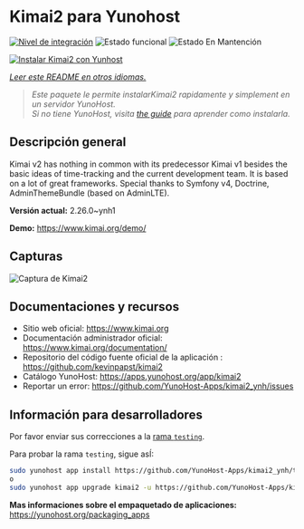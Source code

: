 <!--
Este archivo README esta generado automaticamente<https://github.com/YunoHost/apps/tree/master/tools/readme_generator>
No se debe editar a mano.
-->

# Kimai2 para Yunohost

[![Nivel de integración](https://apps.yunohost.org/badge/integration/kimai2)](https://ci-apps.yunohost.org/ci/apps/kimai2/)
![Estado funcional](https://apps.yunohost.org/badge/state/kimai2)
![Estado En Mantención](https://apps.yunohost.org/badge/maintained/kimai2)

[![Instalar Kimai2 con Yunhost](https://install-app.yunohost.org/install-with-yunohost.svg)](https://install-app.yunohost.org/?app=kimai2)

*[Leer este README en otros idiomas.](./ALL_README.md)*

> *Este paquete le permite instalarKimai2 rapidamente y simplement en un servidor YunoHost.*  
> *Si no tiene YunoHost, visita [the guide](https://yunohost.org/install) para aprender como instalarla.*

## Descripción general

Kimai v2 has nothing in common with its predecessor Kimai v1 besides the basic ideas of time-tracking and the current development team. It is based on a lot of great frameworks. Special thanks to Symfony v4, Doctrine, AdminThemeBundle (based on AdminLTE).


**Versión actual:** 2.26.0~ynh1

**Demo:** <https://www.kimai.org/demo/>

## Capturas

![Captura de Kimai2](./doc/screenshots/screenshot1.png)

## Documentaciones y recursos

- Sitio web oficial: <https://www.kimai.org>
- Documentación administrador oficial: <https://www.kimai.org/documentation/>
- Repositorio del código fuente oficial de la aplicación : <https://github.com/kevinpapst/kimai2>
- Catálogo YunoHost: <https://apps.yunohost.org/app/kimai2>
- Reportar un error: <https://github.com/YunoHost-Apps/kimai2_ynh/issues>

## Información para desarrolladores

Por favor enviar sus correcciones a la [rama `testing`](https://github.com/YunoHost-Apps/kimai2_ynh/tree/testing).

Para probar la rama `testing`, sigue asÍ:

```bash
sudo yunohost app install https://github.com/YunoHost-Apps/kimai2_ynh/tree/testing --debug
o
sudo yunohost app upgrade kimai2 -u https://github.com/YunoHost-Apps/kimai2_ynh/tree/testing --debug
```

**Mas informaciones sobre el empaquetado de aplicaciones:** <https://yunohost.org/packaging_apps>
